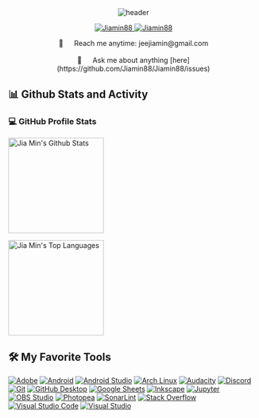 <div style="display: flex; justify-content: center;">
  <img src="https://capsule-render.vercel.app/api?type=waving&color=auto&height=200&section=header&text=I'm%20Jia%20Min&fontSize=90&animation=fadeIn&fontAlignY=38" alt="header">
</div>


<p align="center">
 <a href="https://www.linkedin.com/in/jeejiamin/" target="_blank">
  <img src="https://img.shields.io/badge/LinkedIn-0077B5?style=for-the-badge&logo=linkedin&logoColor=white" alt="Jiamin88"/>
 </a>
 <a href="https://www.instagram.com/jeejiamin/" target="_blank">
  <img src="https://img.shields.io/badge/Instagram-fe4164?style=for-the-badge&logo=instagram&logoColor=white" alt="Jiamin88" />
 </a> 
</p>

<p align="center">
 📧 &emsp; Reach me anytime: jeejiamin@gmail.com<br/><br/>
 💬 &emsp; Ask me about anything [here](https://github.com/Jiamin88/Jiamin88/issues)
</p>


<summary><h2>📊 Github Stats and Activity</h2></summary>

<h3>💻 GitHub Profile Stats</h3>

<!-- https://github.com/anuraghazra/github-readme-stats -->

 <a href="https://github.com/anuraghazra/github-readme-stats"><img alt="Jia Min's Github Stats" src="https://github-readme-stats.vercel.app/api/?username=Jiamin88&show_icons=true&include_all_commits=true&count_private=true&theme=react&hide_border=true&bg_color=1F222E&title_color=F85D7F&icon_color=F8D866" height="192px"/></a>
 
 <a href="https://github.com/anuraghazra/github-readme-stats"><img alt="Jia Min's Top Languages" src="https://github-readme-stats.vercel.app/api/top-langs/?username=Jiamin88&langs_count=8&layout=compact&theme=react&hide_border=true&bg_color=1F222E&title_color=F85D7F&icon_color=F8D866&hide=Jupyter%20Notebook,Roff" height="192px"/></a>


 <summary><h2>🛠️ My Favorite Tools</h2></summary>
 <!-- Some badges are from https://github.com/Ileriayo/markdown-badges -->

  <p>
      <a href="#"><img alt="Adobe" src="https://img.shields.io/badge/Adobe-FF0000.svg?logo=adobe&logoColor=white"></a>
      <a href="#"><img alt="Android" src="https://img.shields.io/badge/Android-3DDC84?logo=android&logoColor=white"></a>
      <a href="#"><img alt="Android Studio" src="https://img.shields.io/badge/Android%20Studio-3DDC84.svg?logo=android-studio&logoColor=white"></a>
      <a href="#"><img alt="Arch Linux" src="https://img.shields.io/badge/Arch%20Linux-1793D1.svg?logo=arch-linux&logoColor=white"></a>
      <a href="#"><img alt="Audacity" src="https://img.shields.io/badge/-Audacity-0000CC?logo=audacity&logoColor=white"></a>
      <a href="#"><img alt="Discord" src="https://img.shields.io/badge/-Discord-5865F2.svg?logo=discord&logoColor=white"></a>
      <a href="#"><img alt="Git" src="https://img.shields.io/badge/Git-F05033.svg?logo=git&logoColor=white"></a>
      <a href="#"><img alt="GitHub Desktop" src="https://img.shields.io/badge/GitHub%20Desktop-8034A9.svg?logo=github&logoColor=white"></a>
      <a href="#"><img alt="Google Sheets" src="https://img.shields.io/badge/Sheets-34A853.svg?logo=google%20sheets&logoColor=white"></a>
      <a href="#"><img alt="Inkscape" src="https://img.shields.io/badge/Inkscape-000000?logo=Inkscape&logoColor=white"></a>
      <a href="#"><img alt="Jupyter" src="https://img.shields.io/badge/Jupyter-F37626.svg?logo=Jupyter&logoColor=white"></a>
      <a href="#"><img alt="OBS Studio" src="https://img.shields.io/badge/-OBS-302E31?logo=obs-studio&logoColor=white"></a>
      <a href="#"><img alt="Photopea" src="https://img.shields.io/badge/Photopea-18A497?logo=photopea&logoColor=white"></a>
      <a href="#"><img alt="SonarLint" src="https://img.shields.io/badge/-SonarLint-CB2029?logo=sonarlint&logoColor=white"></a>
      <a href="#"><img alt="Stack Overflow" src="https://img.shields.io/badge/-Stack%20Overflow-FE7A16?logo=stack-overflow&logoColor=white"></a>
      <a href="#"><img alt="Visual Studio Code" src="https://img.shields.io/badge/Visual%20Studio%20Code-0078d7.svg?logo=visual-studio-code&logoColor=white"></a>
      <a href="#"><img alt="Visual Studio" src="https://img.shields.io/badge/Visual%20Studio-5C2D91.svg?logo=visual-studio&logoColor=white"></a>
  </p>
